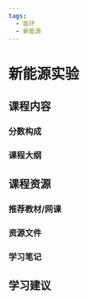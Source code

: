 ```yaml
---
tags:
  - 能环
  - 新能源
---
```


# 新能源实验

## 课程内容

### 分数构成


### 课程大纲





## 课程资源

### 推荐教材/网课

### 资源文件


### 学习笔记

## 学习建议










